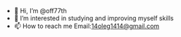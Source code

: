 - 👋 Hi, I’m @off77th
- 👀 I’m interested in studying and improving myself skills
- 📫 How to reach me 
Email:14oleg1414@gmail.com

<!---
off77th/off77th is a ✨ special ✨ repository because its `README.md` (this file) appears on your GitHub profile.
You can click the Preview link to take a look at your changes.
--->
